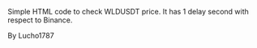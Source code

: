 Simple HTML code to check WLDUSDT price. It has 1 delay second with respect to Binance. 

By Lucho1787
